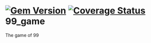 [![Gem Version](https://badge.fury.io/rb/99_game.png)](http://badge.fury.io/rb/99_game)
[![Coverage Status](https://img.shields.io/coveralls/Zrp200/99_game.svg)](https://coveralls.io/r/Zrp200/99_game)
99_game
=======

The game of 99
